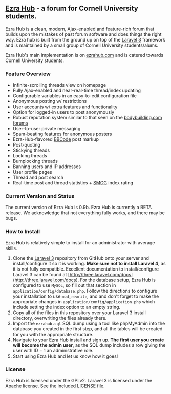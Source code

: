 ## [Ezra Hub](http://ezrahub.com) - a forum for Cornell University students.

Ezra Hub is a clean, modern, Ajax-enabled and feature-rich forum that builds upon the mistakes of past forum software and does things the right way. Ezra hub is built from the ground up on top of the [Laravel 3](http://laravel.com) framework and is maintained by a small group of Cornell University students/alums.

Ezra Hub's main implementation is on [ezrahub.com](http://ezrahub.com) and is catered towards Cornell University students.

### Feature Overview

- Infinite-scrolling threads view on homepage
- Fully Ajax-enabled and near-real-time thread/index updating
- Configurable variables in an easy-to-edit configuration file
- Anonymous posting w/ restrictions
- User accounts w/ extra features and functionality
- Option for logged-in users to post anonymously
- Robust reputation system similar to that seen on the [bodybuilding.com forums](http://forum.bodybuilding.com/faq.php?faq=repuationsystem_faq)
- User-to-user private messaging
- Spam-beating features for anonymous posters
- Ezra-Hub-flavored [BBCode](http://en.wikipedia.org/wiki/BBCode) post markup
- Post-quoting
- Stickying threads
- Locking threads
- Bumplocking threads
- Banning users and IP addresses
- User profile pages
- Thread and post search
- Real-time post and thread statistics + [SMOG](http://en.wikipedia.org/wiki/SMOG) index rating

### Current Version and Status

The current version of Ezra Hub is 0.9b. Ezra Hub is currently a BETA release. We acknowledge that not everything fully works, and there may be bugs.

### How to Install

Ezra Hub is relatively simple to install for an administrator with average skills.

1. Clone the [Laravel 3](https://github.com/laravel/laravel/tree/v3.2.14) repository from GitHub onto your server and install/configure it so it is working. **Make sure not to install Laravel 4**, as it is not fully compatible. Excellent documentation to install/configure Laravel 3 can be found at [http://three.laravel.com/docs](http://three.laravel.com/docs). For the database setup, Ezra Hub is configured to use `MySQL`, so fill out that section in `application/config/database.php`. Follow the directions to configure your installation to use `mod_rewrite`, and and don't forget to make the appropriate changes in `application/config/application.php` which include setting the index option to an empty string.
2. Copy all of the files in this repository over your Laravel 3 install directory, overwriting the files already there.
3. Import the `ezrahub.sql` SQL dump using a tool like phpMyAdmin into the database you created in the first step, and all the tables will be created for you with the appropriate structure.
4. Navigate to your Ezra Hub install and sign up. **The first user you create will become the admin user**, as the SQL dump includes a row giving the user with ID = 1 an administrative role.
5. Start using Ezra Hub and let us know how it goes!

### License

Ezra Hub is licensed under the GPLv2. Laravel 3 is licensed under the Apache license. See the included LICENSE file.
